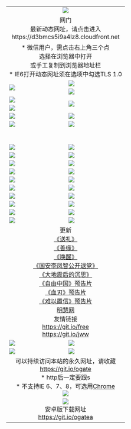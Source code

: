 ﻿<table>
  <tr></tr>
  <tr><td colspan=2 align=center><img src="https://cloud.githubusercontent.com/assets/11880933/13434984/f430fae2-e012-11e5-814f-c2df1e82b247.jpg" /></td></tr>
  <tr><td colspan=2 align=center>网门<br>最新动态网址，请点击进入
<br>https://d3bmcs5i9a4lz8.cloudfront.net
    </td>
  </tr>
  <tr>
    <td colspan=2 align=center>* 微信用户，需点击右上角三个点<br>选择在浏览器中打开<br>或手工复制到浏览器地址栏
    <br>* IE6打开动态网址须在选项中勾选TLS 1.0</td>
  </tr>
  <tr>
    <td rowspan=2><a href="https://d3bmcs5i9a4lz8.cloudfront.net/ogUP.aspx?name=11DKC.mp4&list=11DKC" target="_blank"><img src="https://d3bmcs5i9a4lz8.cloudfront.net/Up/11DKC1.jpg" /></a></td> 
    <td><div><a href="https://d3bmcs5i9a4lz8.cloudfront.net/ogUP.aspx?name=LRWS.mp4&list=LRWS" target="_blank"><img src="https://d3bmcs5i9a4lz8.cloudfront.net/Up/LRWS.jpg" /></a></td>
   </tr>
  <tr>
    <td><a href="https://d3bmcs5i9a4lz8.cloudfront.net/ogNiceVedio.aspx" target="_blank"><img src="https://d3bmcs5i9a4lz8.cloudfront.net/Up/11TGKDY.jpg" /></a></td>
  </tr>
  <tr>
    <td><a href="https://d3bmcs5i9a4lz8.cloudfront.net/ogUP.aspx?name=JQR.mp4&count=2" target="_blank"><img src="https://d3bmcs5i9a4lz8.cloudfront.net/Up/JQR.jpg" /></a></td>   
    <td rowspan=2><a href="https://d3bmcs5i9a4lz8.cloudfront.net/ogUP.aspx?name=JP.mp4&count=9" target="_blank"><img src="https://d3bmcs5i9a4lz8.cloudfront.net/Up/JP.jpg" /></td>
  </tr>
  <tr>
    <td><a href="https://d3bmcs5i9a4lz8.cloudfront.net/ogUP.aspx?name=WH.mp4" target="_blank"><img src="https://d3bmcs5i9a4lz8.cloudfront.net/Up/WH.jpg" /></a></td>
  </tr>
  <tr>
    <td><a href="https://d3bmcs5i9a4lz8.cloudfront.net/ogUP.aspx?name=SSZJ.mp4&list=SSZJ" target="_blank"><img src="https://d3bmcs5i9a4lz8.cloudfront.net/Up/SSZJ.jpg" /></a></td>
    <td><a href="https://d3bmcs5i9a4lz8.cloudfront.net/ogUP.aspx?name=1XQK.mp4&count=13" target="_blank"><img src="https://d3bmcs5i9a4lz8.cloudfront.net/Up/1XQK.jpg" /></a</td>
  </tr>
  <tr>
    <td><a href="https://d3bmcs5i9a4lz8.cloudfront.net/ogUP.aspx?name=ZY.mp4&count=2015|16" target="_blank"><img src="https://d3bmcs5i9a4lz8.cloudfront.net/Up/ZY.jpg" /></a</td>
    <td><a href="https://d3bmcs5i9a4lz8.cloudfront.net/ogUP.aspx?name=XTFY.mp4&count=B|2,A|24" target="_blank"><img src="https://d3bmcs5i9a4lz8.cloudfront.net/Up/XTFY.jpg" /></a></td>
  </tr>
  <tr height="40">
  </tr>
  <tr>
    <td><a href="https://d3bmcs5i9a4lz8.cloudfront.net/ogUP.aspx?name=4EE/QQ.mp4&list=4EEQQ" target="_blank"><img src="https://d3bmcs5i9a4lz8.cloudfront.net/Up/4EE/QQ0.jpg"/></a></td>
    <td><a href="https://d3bmcs5i9a4lz8.cloudfront.net/ogUP.aspx?name=4EE/HQ.mp4&list=4EEHQ" target="_blank"><img src="https://d3bmcs5i9a4lz8.cloudfront.net/Up/4EE/HQ0.jpg"/></a></td>
  </tr>
  <tr>
    <td><a href="https://d3bmcs5i9a4lz8.cloudfront.net/ogUP.aspx?name=4EE/ZG.mp4&list=4EEZG" target="_blank"><img src="https://d3bmcs5i9a4lz8.cloudfront.net/Up/4EE/ZG0.jpg"/></a></td>
    <td><a href="https://d3bmcs5i9a4lz8.cloudfront.net/ogUP.aspx?name=4EE/DJ.mp4&list=4EEDJ" target="_blank"><img src="https://d3bmcs5i9a4lz8.cloudfront.net/Up/4EE/DJ0.jpg"/></a></td>
  </tr>
  <tr>
    <td><a href="https://d3bmcs5i9a4lz8.cloudfront.net/ogUP.aspx?name=4EE/GX.mp4&list=4EEGX" target="_blank"><img src="https://d3bmcs5i9a4lz8.cloudfront.net/Up/4EE/GX0.jpg"/></a></td>
    <td><a href="https://d3bmcs5i9a4lz8.cloudfront.net/ogUP.aspx?name=4EE/HD.mp4&list=4EEHD" target="_blank"><img src="https://d3bmcs5i9a4lz8.cloudfront.net/Up/4EE/HD0.jpg"/></a></td>
  </tr>
  <tr>
    <td><a href="https://d3bmcs5i9a4lz8.cloudfront.net/ogUP.aspx?name=4EE/TX.mp4&list=4EETX" target="_blank"><img src="https://d3bmcs5i9a4lz8.cloudfront.net/Up/4EE/TX0.jpg"/></a></td>
    <td><a href="https://d3bmcs5i9a4lz8.cloudfront.net/ogUP.aspx?name=4EE/WZ.mp4&list=4EEWZ" target="_blank"><img src="https://d3bmcs5i9a4lz8.cloudfront.net/Up/4EE/WZ0.jpg"/></a></td>
  </tr>
  <tr>
    <td><a href="https://d3bmcs5i9a4lz8.cloudfront.net/onUP.aspx?name=https://d1pog55izwmvoe.cloudfront.net/" target="_blank"><img src="https://d3bmcs5i9a4lz8.cloudfront.net/Up/0DTW.jpg"/></a></td>
    <td><a href="https://d3bmcs5i9a4lz8.cloudfront.net/onUP.aspx?name=https://d240ns8up8earz.cloudfront.net/acenter/" target="_blank"><img src="https://d3bmcs5i9a4lz8.cloudfront.net/Up/0TDW.jpg" /></a></td>
  </tr>
  <tr>
    <td><a href="https://d3bmcs5i9a4lz8.cloudfront.net/onUP.aspx?name=https://d4508d6vomz2p.cloudfront.net/gb/nsc413.htm" target="_blank"><img src="https://d3bmcs5i9a4lz8.cloudfront.net/Up/0DJY.jpg" /></a></td>
    <td><a href="https://d3bmcs5i9a4lz8.cloudfront.net/onUP.aspx?name=https://dilo7bqpjb57y.cloudfront.net/xtr/gb/prog204.html" target="_blank"><img src="https://d3bmcs5i9a4lz8.cloudfront.net/Up/0XTR.jpg" /></a></td>
  </tr>
  <tr>
    <td><a href="https://d3bmcs5i9a4lz8.cloudfront.net/onUP.aspx?name=https://d3aj00iefsmfgc.cloudfront.net/" target="_blank"><img src="https://d3bmcs5i9a4lz8.cloudfront.net/Up/0MHW.jpg" /></a></td>
    <td><a href="https://d3bmcs5i9a4lz8.cloudfront.net/onUP.aspx?name=https://d20wz7qt14x5d2.cloudfront.net/" target="_blank"><img src="https://d3bmcs5i9a4lz8.cloudfront.net/Up/0ZJW.jpg" /></a></td>
  </tr>
  <tr>
    <td><a href="https://d3bmcs5i9a4lz8.cloudfront.net/ogUP.aspx?name=0FG.zip" target="_blank"><img src="https://d3bmcs5i9a4lz8.cloudfront.net/Up/0FG.jpg" /></a></td>
    <td><a href="https://d3bmcs5i9a4lz8.cloudfront.net/ogUP.aspx?name=0FGA.apk" target="_blank"><img src="https://d3bmcs5i9a4lz8.cloudfront.net/Up/0FGA.jpg" /></a></td>
  </tr>
  <tr>
    <td><a href="https://d3bmcs5i9a4lz8.cloudfront.net/ogUP.aspx?name=0U.zip" target="_blank"><img src="https://d3bmcs5i9a4lz8.cloudfront.net/Up/0U.jpg" /></a></td>
    <td><a href="https://d3bmcs5i9a4lz8.cloudfront.net/ogUP.aspx?name=0UA.apk" target="_blank"><img src="https://d3bmcs5i9a4lz8.cloudfront.net/Up/0UA.jpg" /></a></td>
  </tr>
  <tr>
    <td><a href="https://d3bmcs5i9a4lz8.cloudfront.net/ogUP.aspx?name=0iPPOTV.zip" target="_blank"><img src="https://d3bmcs5i9a4lz8.cloudfront.net/Up/0iPPOTV.jpg" /></a></td>
    <td><a href="https://d3bmcs5i9a4lz8.cloudfront.net/ogUP.aspx?name=0iNTD.apk" target="_blank"><img src="https://d3bmcs5i9a4lz8.cloudfront.net/Up/0iNTD.jpg" /></a></td>
  </tr>
  <tr>
    <td colspan=2 align=center>更新<br>
      <a href="https://d3bmcs5i9a4lz8.cloudfront.net/ogUP.aspx?name=4ESL.mp4" target="_blank">《送礼》</a><br>
      <a href="https://d3bmcs5i9a4lz8.cloudfront.net/ogUP.aspx?name=4ESY.mp4" target="_blank">《善缘》</a><br>
      <a href="https://d3bmcs5i9a4lz8.cloudfront.net/ogUP.aspx?name=4EHX.mp4" target="_blank">《唤醒》</a><br>
      <a href="https://d3bmcs5i9a4lz8.cloudfront.net/ogUP.aspx?name=4LFZ.mp4" target="_blank">《国安李凤智公开退党》</a><br>
      <a href="https://d3bmcs5i9a4lz8.cloudfront.net/ogUP.aspx?name=4DDZHDCS.mp4" target="_blank">《大地震后的沉思》</a><br>
      <a href="https://d3bmcs5i9a4lz8.cloudfront.net/ogUP.aspx?name=11ZYZG0.mp4" target="_blank">《自由中国》预告片</a><br>
      <a href="https://d3bmcs5i9a4lz8.cloudfront.net/ogUP.aspx?name=11XR.mp4" target="_blank">《血刃》预告片</a><br>
      <a href="https://d3bmcs5i9a4lz8.cloudfront.net/ogUP.aspx?name=11NYZX.mp4&count=2" target="_blank">《难以置信》预告片</a><br>
      <a href="https://d3bmcs5i9a4lz8.cloudfront.net/onUP.aspx?name=https://www.minghui.org/" target="_blank">明慧网</a><br>
      友情链接<br>
      <a href="https://d3bmcs5i9a4lz8.cloudfront.net/onUP.aspx?name=https://git.io/free" target="_blank">https://git.io/free</a><br>
      <a href="https://d3bmcs5i9a4lz8.cloudfront.net/onUP.aspx?name=https://git.io/jww" target="_blank">https://git.io/jww</a></td>
    </td>
  </tr>
  <tr>
    <td><a href="https://d3bmcs5i9a4lz8.cloudfront.net/ogNice.aspx" target="_blank"><img src="https://d3bmcs5i9a4lz8.cloudfront.net/Up/0WCYY.jpg" /></a></td>
    <td><a href="https://d3bmcs5i9a4lz8.cloudfront.net/onCO.aspx?ob=600事物&op=增删改&args=WH1~%23类型6新闻%7c%23类型6评论&mode=" target="_blank"><img src="https://d3bmcs5i9a4lz8.cloudfront.net/Up/0WZTT.jpg" /></a></td> 
  </tr>
  <tr>
    <td><a href="https://d3bmcs5i9a4lz8.cloudfront.net/ogDY.aspx" target="_blank"><img src="https://d3bmcs5i9a4lz8.cloudfront.net/Up/0FK.jpg" /></a></td>
    <td><a href="https://d3bmcs5i9a4lz8.cloudfront.net/ogST.aspx" target="_blank"><img src="https://d3bmcs5i9a4lz8.cloudfront.net/Up/0ST.jpg" /></a></td> 
  </tr>
  <tr>
    <td colspan=2 align=center>可以持续访问本站的永久网址，请收藏<br/><a href="https://git.io/ogate" target="_blank">https://git.io/ogate</a><br/>* http后一定要跟s<br/>* 不支持IE 6、7、8，可选用<a href="https://d3bmcs5i9a4lz8.cloudfront.net/ogUP.aspx?name=0ChromePortable.zip">Chrome</a><br/><a href="https://d3bmcs5i9a4lz8.cloudfront.net/Up/0WMGDL2.png" target="_blank"><img src="https://d3bmcs5i9a4lz8.cloudfront.net/Up/0WMGD2.png"/></a></td>
  </tr>
  <tr>
    <td colspan=2 align=center><a href="https://d3bmcs5i9a4lz8.cloudfront.net/ogUP.aspx?name=0oGate.apk" target="_blank"><img src="https://cloud.githubusercontent.com/assets/11880933/13720399/75e143ee-e842-11e5-9f0a-1421f423c80f.jpg" /></a><br>安卓版下载网址<br><a href="https://git.io/ogatea">https://git.io/ogatea</a></td>
  </tr>
  <!--tr>
    <td colspan=2 align=center>可能失效的动态网址
    </td>
  </tr-->
</table>
